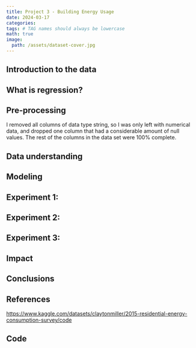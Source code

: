 ```yaml
---
title: Project 3 - Building Energy Usage
date: 2024-03-17
categories: 
tags: # TAG names should always be lowercase
math: true
image:
  path: /assets/dataset-cover.jpg
---
```


## Introduction to the data

## What is regression?
## Pre-processing
I removed all columns of data type string, so I was only left with numerical data, and dropped one column that had a considerable amount of null values. The rest of the columns in the data set were 100% complete.
## Data understanding
## Modeling
## Experiment 1:
## Experiment 2:
## Experiment 3:
## Impact
## Conclusions
## References 
https://www.kaggle.com/datasets/claytonmiller/2015-residential-energy-consumption-survey/code
## Code
